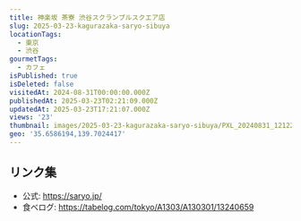```yaml
---
title: 神楽坂 茶寮 渋谷スクランブルスクエア店
slug: 2025-03-23-kagurazaka-saryo-sibuya
locationTags:
  - 東京
  - 渋谷
gourmetTags:
  - カフェ
isPublished: true
isDeleted: false
visitedAt: 2024-08-31T00:00:00.000Z
publishedAt: 2025-03-23T02:21:09.000Z
updatedAt: 2025-03-23T17:21:07.000Z
views: '23'
thumbnail: images/2025-03-23-kagurazaka-saryo-sibuya/PXL_20240831_121220354.avif
geo: '35.6586194,139.7024417'
---
```


## リンク集
- 公式: https://saryo.jp/
- 食べログ: https://tabelog.com/tokyo/A1303/A130301/13240659
